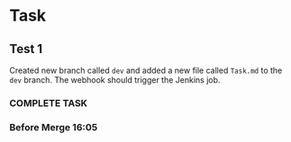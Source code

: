 # Task

## Test 1

Created new branch called `dev` and added a new file called `Task.md` to the `dev` branch.
The webhook should trigger the Jenkins job.

### COMPLETE TASK

### Before Merge 16:05
